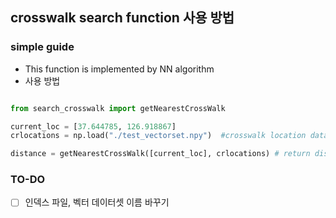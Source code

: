 ## crosswalk search function 사용 방법

### simple guide
- This function is implemented by NN algorithm
- 사용 방법
 
 ```Python

from search_crosswalk import getNearestCrossWalk

current_loc = [37.644785, 126.918867]
crlocations = np.load("./test_vectorset.npy")  #crosswalk location dataset (about seoul city)

distance = getNearestCrossWalk([current_loc], crlocations) # return distance (m) to nearset CrossWalk 
```

### TO-DO
- [ ] 인덱스 파일, 벡터 데이터셋 이름 바꾸기
 